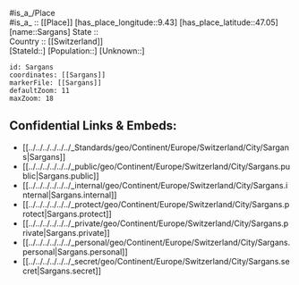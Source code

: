 ﻿---
location: [47.05,9.43] 
mapzoom: [7,12] 
mapmarker: city 
type: City
tags:
- geo/City


SpocWebEntityId: 33956
isDeleted: false
confidential: public

---
#is_a_/Place  
#is_a_ :: [[Place]] 
[has_place_longitude::9.43] 
[has_place_latitude::47.05] 
[name::Sargans] 
State ::  
Country :: [[Switzerland]]  
[StateId::] 
[Population::] 
[Unknown::] 


```leaflet
id: Sargans
coordinates: [[Sargans]] 
markerFile: [[Sargans]] 
defaultZoom: 11 
maxZoom: 18
```


## Confidential Links & Embeds: 
- [[../../../../../../_Standards/geo/Continent/Europe/Switzerland/City/Sargans|Sargans]] 
- [[../../../../../../_public/geo/Continent/Europe/Switzerland/City/Sargans.public|Sargans.public]] 
- [[../../../../../../_internal/geo/Continent/Europe/Switzerland/City/Sargans.internal|Sargans.internal]] 
- [[../../../../../../_protect/geo/Continent/Europe/Switzerland/City/Sargans.protect|Sargans.protect]] 
- [[../../../../../../_private/geo/Continent/Europe/Switzerland/City/Sargans.private|Sargans.private]] 
- [[../../../../../../_personal/geo/Continent/Europe/Switzerland/City/Sargans.personal|Sargans.personal]] 
- [[../../../../../../_secret/geo/Continent/Europe/Switzerland/City/Sargans.secret|Sargans.secret]] 
